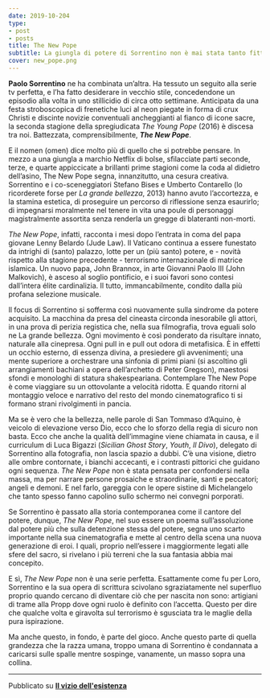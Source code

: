 ```yaml
---
date: 2019-10-204
type:
- post
- posts
title: The New Pope
subtitle: La giungla di potere di Sorrentino non è mai stata tanto fitta
cover: new_pope.png
---
```


**Paolo Sorrentino** ne ha combinata un’altra. Ha tessuto un seguito alla serie tv perfetta, e l’ha fatto desiderare in vecchio stile, concedendone un episodio alla volta in uno stillicidio di circa otto settimane. Anticipata da una festa stroboscopica di frenetiche luci al neon piegate in forma di crux Christi e discinte novizie conventuali ancheggianti al fianco di icone sacre, la seconda stagione della spregiudicata *The Young Pope* (2016) è discesa tra noi. Battezzata, comprensibilmente, ***The New Pope***.

E il nomen (omen) dice molto più di quello che si potrebbe pensare. In mezzo a una giungla a marchio Netflix di bolse, sfilacciate parti seconde, terze, e quarte appiccicate a brillanti prime stagioni come la coda al didietro dell’asino, The New Pope segna, innanzitutto, una cesura creativa. Sorrentino e i co-sceneggiatori Stefano Bises e Umberto Contarello (lo ricorderete forse per *La grande bellezza*, 2013) hanno avuto l’accortezza, e la stamina estetica, di proseguire un percorso di riflessione senza esaurirlo; di impegnarsi moralmente nel tenere in vita una poule di personaggi magistralmente assortita senza renderla un gregge di blateranti non-morti.

*The New Pope*, infatti,  racconta i mesi dopo l’entrata in coma del papa giovane Lenny Belardo (Jude Law). Il Vaticano continua a essere funestato da intrighi di (santo) palazzo, lotte per un (più santo) potere, e - novità rispetto alla stagione precedente - terrorismo internazionale di matrice islamica. Un nuovo papa, John Brannox, in arte Giovanni Paolo III (John Malkovich), è asceso al soglio pontificio, e i suoi favori sono contesi dall’intera élite cardinalizia. Il tutto, immancabilmente, condito dalla più profana selezione musicale.

Il focus di Sorrentino si sofferma così nuovamente sulla sindrome da potere acquisito. La macchina da presa del cineasta circonda inesorabile gli attori, in una prova di perizia registica che, nella sua filmografia, trova eguali solo ne La grande bellezza. Ogni movimento è così ponderato da risultare innato, naturale alla cinepresa. Ogni pull in e pull out odora di metafisica. È in effetti un occhio esterno, di essenza divina, a presiedere gli avvenimenti; una mente superiore a orchestrare una sinfonia di primi piani (si ascoltino gli arrangiamenti bachiani a opera dell’archetto di Peter Gregson), maestosi sfondi e monologhi di statura shakespeariana. 
Contemplare The New Pope è come viaggiare su un ottovolante a velocità ridotta. E quando ritorni al montaggio veloce e narrativo del resto del mondo cinematografico ti si formano strani rivolgimenti in pancia. 

Ma se è vero che la bellezza, nelle parole di San Tommaso d’Aquino, è veicolo di elevazione verso Dio, ecco che lo sforzo della regia di sicuro non basta. Ecco che anche la qualità dell’immagine viene chiamata in causa, e il curriculum di Luca Bigazzi (*Sicilian Ghost Story*, *Youth*, *Il Divo*), delegato di Sorrentino alla fotografia, non lascia spazio a dubbi. C’è una visione, dietro alle ombre contornate, i bianchi accecanti, e i contrasti pittorici che guidano ogni sequenza. *The New Pope* non è stata pensata per confondersi nella massa, ma per narrare persone prosaiche e straordinarie, santi e peccatori; angeli e demoni. E nel farlo, gareggia con le opere sistine di Michelangelo che tanto spesso fanno capolino sullo schermo nei convegni porporati.

Se Sorrentino è passato alla storia contemporanea come il cantore del potere, dunque, *The New Pope*, nel suo essere un poema sull’assoluzione dal potere più che sulla detenzione stessa del potere, segna uno scarto importante nella sua cinematografia e mette al centro della scena una nuova generazione di eroi. I quali, proprio nell’essere i maggiormente legati alle sfere del sacro, si rivelano i più terreni che la sua fantasia abbia mai concepito.

E sì, *The New Pope* non è una serie perfetta. Esattamente come fu per Loro, Sorrentino e la sua opera di scrittura scivolano sgraziatamente nel superfluo proprio quando cercano di diventare ciò che per nascita non sono: artigiani di trame alla Propp dove ogni ruolo è definito con l’accetta. Questo per dire che qualche volta e giravolta sul terrorismo è sgusciata tra le maglie della pura ispirazione.

Ma anche questo, in fondo, è parte del gioco. Anche questo parte di quella grandezza che la razza umana, troppo umana di Sorrentino è condannata a caricarsi sulle spalle mentre sospinge, vanamente, un masso sopra una collina.

---
Pubblicato su **[Il vizio dell'esistenza](ilviziodellesistenza.it)** 
